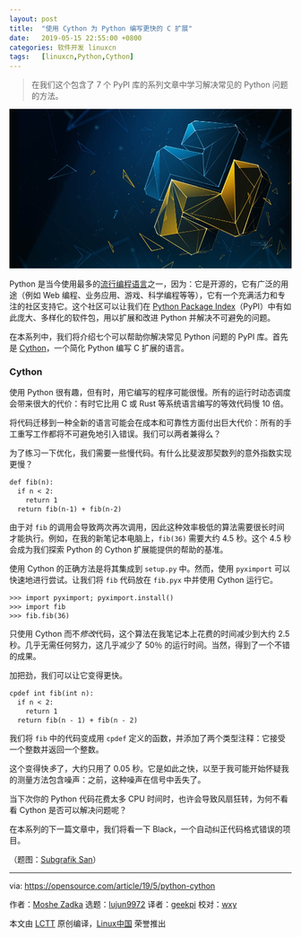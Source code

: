 ```yaml
---
layout: post
title:	"使用 Cython 为 Python 编写更快的 C 扩展"
date:	2019-05-15 22:55:00 +0800 
categories:	软件开发 linuxcn 
tags:	[linuxcn,Python,Cython]
---
```




> 
> 在我们这个包含了 7 个 PyPI 库的系列文章中学习解决常见的 Python 问题的方法。
> 
> 
> 


![](/Asserts/Images/album/201905/15/225506fnn2mz6l3u122n70.jpg)


Python 是当今使用最多的[流行编程语言](https://opensource.com/article/18/5/numbers-python-community-trends)之一，因为：它是开源的，它有广泛的用途（例如 Web 编程、业务应用、游戏、科学编程等等），它有一个充满活力和专注的社区支持它。这个社区可以让我们在 [Python Package Index](https://pypi.org/)（PyPI）中有如此庞大、多样化的软件包，用以扩展和改进 Python 并解决不可避免的问题。


在本系列中，我们将介绍七个可以帮助你解决常见 Python 问题的 PyPI 库。首先是 [Cython](https://pypi.org/project/Cython/)，一个简化 Python 编写 C 扩展的语言。


### Cython


使用 Python 很有趣，但有时，用它编写的程序可能很慢。所有的运行时动态调度会带来很大的代价：有时它比用 C 或 Rust 等系统语言编写的等效代码慢 10 倍。


将代码迁移到一种全新的语言可能会在成本和可靠性方面付出巨大代价：所有的手工重写工作都将不可避免地引入错误。我们可以两者兼得么？


为了练习一下优化，我们需要一些慢代码。有什么比斐波那契数列的意外指数实现更慢？



```
def fib(n):
  if n < 2:
    return 1
  return fib(n-1) + fib(n-2)
```

由于对 `fib` 的调用会导致两次再次调用，因此这种效率极低的算法需要很长时间才能执行。例如，在我的新笔记本电脑上，`fib(36)` 需要大约 4.5 秒。这个 4.5 秒会成为我们探索 Python 的 Cython 扩展能提供的帮助的基准。


使用 Cython 的正确方法是将其集成到 `setup.py` 中。然而，使用 `pyximport` 可以快速地进行尝试。让我们将 `fib` 代码放在 `fib.pyx` 中并使用 Cython 运行它。



```
>>> import pyximport; pyximport.install()
>>> import fib
>>> fib.fib(36)
```

只使用 Cython 而不*修改*代码，这个算法在我笔记本上花费的时间减少到大约 2.5 秒。几乎无需任何努力，这几乎减少了 50％ 的运行时间。当然，得到了一个不错的成果。


加把劲，我们可以让它变得更快。



```
cpdef int fib(int n):
  if n < 2:
    return 1
  return fib(n - 1) + fib(n - 2)
```

我们将 `fib` 中的代码变成用 `cpdef` 定义的函数，并添加了两个类型注释：它接受一个整数并返回一个整数。


这个变得快*多*了，大约只用了 0.05 秒。它是如此之快，以至于我可能开始怀疑我的测量方法包含噪声：之前，这种噪声在信号中丢失了。


当下次你的 Python 代码花费太多 CPU 时间时，也许会导致风扇狂转，为何不看看 Cython 是否可以解决问题呢？


在本系列的下一篇文章中，我们将看一下 Black，一个自动纠正代码格式错误的项目。


（题图：[Subgrafik San](https://dribbble.com)）




---


via: <https://opensource.com/article/19/5/python-cython>


作者：[Moshe Zadka](https://opensource.com/users/moshez/users/moshez/users/foundjem/users/jugmac00) 选题：[lujun9972](https://github.com/lujun9972) 译者：[geekpi](https://github.com/geekpi) 校对：[wxy](https://github.com/wxy)


本文由 [LCTT](https://github.com/LCTT/TranslateProject) 原创编译，[Linux中国](https://linux.cn/) 荣誉推出
